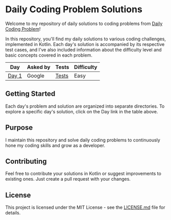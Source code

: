 # Daily Coding Problem Solutions

Welcome to my repository of daily solutions to coding problems from [Daily Coding Problem](https://www.dailycodingproblem.com/)!

In this repository, you'll find my daily solutions to various coding challenges, implemented in Kotlin. Each day's solution is accompanied by its respective test cases, and I've also included information about the difficulty level and basic concepts covered in each problem.

<div style="text-align:center;">
  <table style="margin: 0 auto;">
    <thead>
      <tr>
        <th>Day</th>
        <th>Asked by</th>
        <th>Tests</th>
        <th>Difficulty</th>
      </tr>
    </thead>
    <tbody>
      <tr>
        <td><a href="src/main/kotlin/Day1.kt">Day 1</a></td>
        <td>Google</td>
        <td><a href="src/test/kotlin/Day1Test.kt">Tests</a></td>
        <td>Easy</td>
      </tr>
    </tbody>
  </table>
</div>

## Getting Started

Each day's problem and solution are organized into separate directories. To explore a specific day's solution, click on the Day link in the table above.

## Purpose

I maintain this repository and solve daily coding problems to continuously hone my coding skills and grow as a developer.

## Contributing

Feel free to contribute your solutions in Kotlin or suggest improvements to existing ones. Just create a pull request with your changes.

## License

This project is licensed under the MIT License - see the [LICENSE.md](LICENSE.md) file for details.